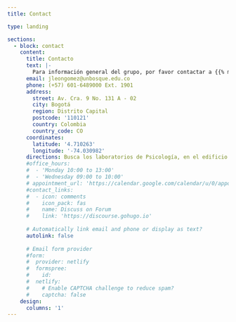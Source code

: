 ```yaml
---
title: Contact

type: landing

sections:
  - block: contact
    content:
      title: Contacto
      text: |-
        Para información general del grupo, por favor contactar a {{% mention "juan-david-leongomez" %}}. Para información específica, contacta directamente al [investigador o investigadora](../people/) que necesites.
      email: jleongomez@unbosque.edu.co
      phone: (+57) 601-6489000 Ext. 1901
      address:
        street: Av. Cra. 9 No. 131 A - 02
        city: Bogotá
        region: Distrito Capital
        postcode: '110121'
        country: Colombia
        country_code: CO
      coordinates:
        latitude: '4.710263'
        longitude: '-74.030982'
      directions: Busca los laboratorios de Psicología, en el edificio I
      #office_hours:
      #  - 'Monday 10:00 to 13:00'
      #  - 'Wednesday 09:00 to 10:00'
      # appointment_url: 'https://calendar.google.com/calendar/u/0/appointments/schedules/AcZssZ1Q4rEtBU-OaEP8C56LfqyMcMpEl-P-_PQi6ZX8kRaK60xAzrpCKBAK6ynvv2_MinKvhOSwHSaf'
      #contact_links:
      #  - icon: comments
      #    icon_pack: fas
      #    name: Discuss on Forum
      #    link: 'https://discourse.gohugo.io'
    
      # Automatically link email and phone or display as text?
      autolink: false
    
      # Email form provider
      #form:
      #  provider: netlify
      #  formspree:
      #    id:
      #  netlify:
      #    # Enable CAPTCHA challenge to reduce spam?
      #    captcha: false
    design:
      columns: '1'
---
```

